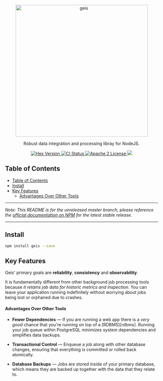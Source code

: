 <p align="center">
  <a href="https://github.com/geislabs/runtime">
    <img alt="geis" src="https://via.placeholder.com/1050x500" width="435">
  </a>
</p>

<p align="center">
  Robust data integration and processing libray for NodeJS.
</p>

<p align="center">
  <a href="https://www.npmjs.com/package/@geislabs/runtime">
    <img alt="Hex Version" src="https://img.shields.io/npm/v/@geislabs/runtime.svg">
  </a>
  <a href="https://github.com/geislabs/runtime/actions">
    <img alt="CI Status" src="https://github.com/geislabs/runtime/workflows/ci/badge.svg">
  </a>
  <a href="https://opensource.org/licenses/Apache-2.0">
    <img alt="Apache 2 License" src="https://img.shields.io/npm/l/geis">
  </a>
  <a href="https://codecov.io/gh/geislabs/runtime">
    <img src="https://codecov.io/gh/geislabs/runtime/branch/master/graph/badge.svg?token=CYpB9H2ah3"/>
  </a>
</p>

## Table of Contents

- [Table of Contents](#table-of-contents)
- [Install](#install)
- [Key Features](#key-features)
    - [Advantages Over Other Tools](#advantages-over-other-tools)

---

_Note: This README is for the unreleased master branch, please reference the
[official documentation on NPM][hexdoc] for the latest stable release._

[hexdoc]: https://hexdocs.pm/oban/Geis.html

---

## Install

```bash
npm install geis --save
```

## Key Features

Geis' primary goals are **reliability**, **consistency** and **observability**.

It is fundamentally different from other background job processing tools because
_it retains job data for historic metrics and inspection_. You can leave your
application running indefinitely without worrying about jobs being lost or
orphaned due to crashes.

#### Advantages Over Other Tools

- **Fewer Dependencies** — If you are running a web app there is a _very good_
  chance that you're running on top of a [RDBMS][rdbms]. Running your job queue
  within PostgreSQL minimizes system dependencies and simplifies data backups.

- **Transactional Control** — Enqueue a job along with other database changes,
  ensuring that everything is committed or rolled back atomically.

- **Database Backups** — Jobs are stored inside of your primary database, which
  means they are backed up together with the data that they relate to.
